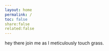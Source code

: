 ```yaml
---
layout: home
permalink: /
toc: false
share:false
related:false
---
```

hey there join me as I meticulously touch grass.